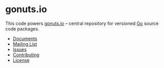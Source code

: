 gonuts.io
=========

This code powers [gonuts.io](http://gonuts.io) – central repository for versioned [Go](http://golang.org) source code packages.

* [Documents](http://gonuts.io/-/doc)
* [Mailing List](https://groups.google.com/group/gonuts-io)
* [Issues](https://github.com/AlekSi/gonuts.io/issues)
* [Contributing](https://github.com/AlekSi/gonuts.io/blob/master/CONTRIBUTING.md)
* [License](https://github.com/AlekSi/gonuts.io/blob/master/LICENSE)

